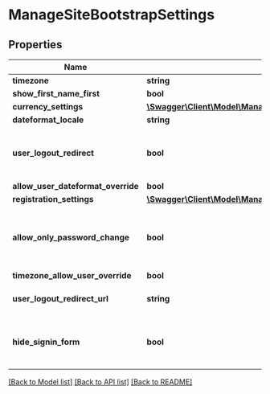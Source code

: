 # ManageSiteBootstrapSettings

## Properties
Name | Type | Description | Notes
------------ | ------------- | ------------- | -------------
**timezone** | **string** |  | [optional] 
**show_first_name_first** | **bool** |  | [optional] 
**currency_settings** | [**\Swagger\Client\Model\ManageSiteBootstrapCurrencySettings**](ManageSiteBootstrapCurrencySettings.md) |  | 
**dateformat_locale** | **string** |  | [optional] 
**user_logout_redirect** | **bool** | Indicates whether user should be redirected after login to custom url. Default &#x3D; false | [optional] 
**allow_user_dateformat_override** | **bool** |  | 
**registration_settings** | [**\Swagger\Client\Model\ManageSiteBootstrapRegistrationSettings**](ManageSiteBootstrapRegistrationSettings.md) |  | [optional] 
**allow_only_password_change** | **bool** | Whether or not users can only change their password of their profile (and nothing else) | 
**timezone_allow_user_override** | **bool** |  | [optional] 
**user_logout_redirect_url** | **string** | The url for redirecting user on logout | [optional] 
**hide_signin_form** | **bool** | Indicates whether username/password login is to be hidden. Default &#x3D; false | [optional] 

[[Back to Model list]](../README.md#documentation-for-models) [[Back to API list]](../README.md#documentation-for-api-endpoints) [[Back to README]](../README.md)


